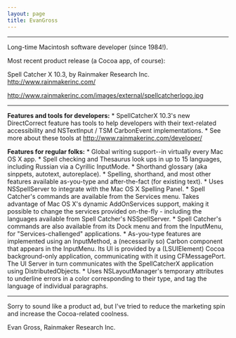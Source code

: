 ```yaml
---
layout: page
title: EvanGross
---
```



----

Long-time Macintosh software developer (since 1984!).

Most recent product release (a Cocoa app, of course):

Spell Catcher X 10.3, by Rainmaker Research Inc. http://www.rainmakerinc.com/

http://www.rainmakerinc.com/images/external/spellcatcherlogo.jpg

----


**Features and tools for developers:**
*
SpellCatcherX 10.3's new DirectCorrect feature has tools to help developers with their text-related accessibility and NSTextInput / TSM CarbonEvent implementations. 
*
See more about these tools at http://www.rainmakerinc.com/developer/



**Features for regular folks:**
*
Global writing support--in virtually every Mac OS X app.
*
Spell checking and Thesaurus look ups in up to 15 languages, including Russian via a Cyrillic InputMode.
*
Shorthand glossary (aka sinppets, autotext, autoreplace).
*
Spelling, shorthand, and most other features available as-you-type and after-the-fact (for existing text).
*
Uses NSSpellServer to integrate with the Mac OS X Spelling Panel.
*
Spell Catcher's commands are available from the Services menu. Takes advantage of Mac OS X's dynamic AddOnServices support, making it possible to change the services provided on-the-fly - including the languages available from Spell Catcher's NSSpellServer.
*
Spell Catcher's commands are also available from its Dock menu and from the InputMenu, for "Services-challenged" applications.
*
As-you-type features are implemented using an InputMethod, a (necessarily so) Carbon component that appears in the InputMenu. Its UI is provided by a (LSUIElement) Cocoa background-only application, communicating with it using CFMessagePort. The UI Server in turn communicates with the SpellCatcherX application using DistributedObjects.
*
Uses NSLayoutManager's temporary attributes to underline errors in a color corresponding to their type, and tag the language of individual paragraphs.


----

Sorry to sound like a product ad, but I've tried to reduce the marketing spin and increase the Cocoa-related coolness.

Evan Gross, Rainmaker Research Inc.

